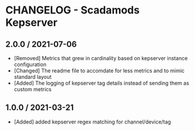 # CHANGELOG - Scadamods Kepserver

## 2.0.0 / 2021-07-06
* [Removed] Metrics that grew in cardinality based on kepserver instance configuration
* [Changed] The readme file to accomdate for less metrics and to mimic standard layout
* [Added] The logging of kepserver tag details instead of sending them as custom metrics

## 1.0.0 / 2021-03-21
* [Added] added kepserver regex matching for channel/device/tag